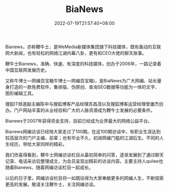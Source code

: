 ﻿---
weight: 
title: "BiaNews"
description: "Bianews，亦称鞭牛士，是WeMedia新媒体集团旗下科技媒体，既有轰动的互联网大新闻，也有轻松的网络江湖内幕八卦，更有和CEO大佬的聊天故事。"
date: 2022-07-19T21:57:40+08:00
lastmod: 2022-07-19T16:45:40+08:00
draft: false
authors: ["qianxun"]
featuredImage: "bianews.jpg"
link: "https://1234btc.com/qk/bianews.html"
tags: ["微信公众号","BiaNews"]
categories: ["navigation"]
navigation: ["微信公众号"]
lightgallery: true
toc: true
pinned: false
recommend: false
recommend1: false
---
Bianews，亦称鞭牛士，是WeMedia新媒体集团旗下科技媒体，既有轰动的互联网大新闻，也有轻松的网络江湖内幕八卦，更有和CEO大佬的聊天故事。

鞭牛士Bianews，准确、快速、有深度的科技媒体，创办于2006年，一路记录着中国互联网发展历史。

又称牛博士—网编百宝箱牛博士—网编百宝箱)，是BiaNews为广大网编、站长量身打造的一款免费软件，集排版、伪原创、查询SEO数据等功能为一体的文字、图形编辑工具。

搜狐IT频道副主编陈中与搜狐博客产品经理苏昌茂以及搜狐博客运营经理曾雄杰创办。门户网站丰富的从业经验和广大的人脉资源成为鞭牛士发展的必要条件。

Bianews于2007年获得资金支持，目前已经成为业界最大的网络公益平台。

Bianews网编访谈已经陪大家走过了100期。在这100期访谈中，有职业生涯达到较高层次的门户主编、前辈；也有毕业不久，初进网编门槛的江湖后生。不同的人生经历，带给大家同样的精彩。

我们欣喜得看到，鞭牛士网编访谈栏目从最初简单的问答，逐渐发展到了通过聊天记录、电话采访后整理成文，为会员呈现出精彩的访谈内容。主要主持人quilee也随着Bianews、随着网编访谈栏目一起成长。

以后的日子里，网编访谈栏目将一如既往得为大家奉献更多的网编人生，不断探索更高的发展。敬请关注鞭牛士，关注网编访谈。